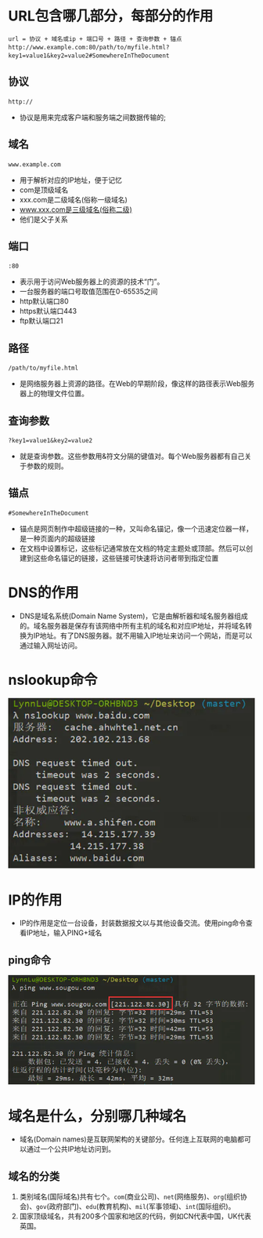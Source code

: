 # URL包含哪几部分，每部分的作用
`url = 协议 + 域名或ip + 端口号 + 路径 + 查询参数 + 锚点`
`http://www.example.com:80/path/to/myfile.html?key1=value1&key2=value2#SomewhereInTheDocument`

## 协议
`http://`
* 协议是用来完成客户端和服务端之间数据传输的;

## 域名
`www.example.com`
* 用于解析对应的IP地址，便于记忆
* com是顶级域名
* xxx.com是二级域名(俗称一级域名)
* www.xxx.com是三级域名(俗称二级)
* 他们是父子关系

## 端口
`:80`
* 表示用于访问Web服务器上的资源的技术“门”。
* 一台服务器的端口号取值范围在0-65535之间
* http默认端口80
* https默认端口443
* ftp默认端口21

## 路径
`/path/to/myfile.html`
* 是网络服务器上资源的路径。在Web的早期阶段，像这样的路径表示Web服务器上的物理文件位置。

## 查询参数
`?key1=value1&key2=value2`
* 就是查询参数。这些参数用&符文分隔的键值对。每个Web服务器都有自己关于参数的规则。

## 锚点
`#SomewhereInTheDocument`
* 锚点是网页制作中超级链接的一种，又叫命名锚记，像一个迅速定位器一样，是一种页面内的超级链接
* 在文档中设置标记，这些标记通常放在文档的特定主题处或顶部。然后可以创建到这些命名锚记的链接，这些链接可快速将访问者带到指定位置

# DNS的作用
* DNS是域名系统(Domain Name System)，它是由解析器和域名服务器组成的。域名服务器是保存有该网络中所有主机的域名和对应IP地址，并将域名转换为IP地址。有了DNS服务器。就不用输入IP地址来访问一个网站，而是可以通过输入网址访问。
  
# nslookup命令
![avatvr](./imgs/nsloolup.png)

# IP的作用
* IP的作用是定位一台设备，封装数据报文以与其他设备交流。使用ping命令查看IP地址，输入PING+域名
## ping命令
![avatar](./imgs/ping.png)

# 域名是什么，分别哪几种域名
* 域名(Domain names)是互联网架构的关键部分。任何连上互联网的电脑都可以通过一个公共IP地址访问到。
## 域名的分类
1. 类别域名(国际域名)共有七个。`com`(商业公司)、`net`(网络服务)、`org`(组织协会)、`gov`(政府部门)、`edu`(教育机构)、`mil`(军事领域)、`int`(国际组织)。
2. 国家顶级域名，共有200多个国家和地区的代码，例如CN代表中国，UK代表英国。